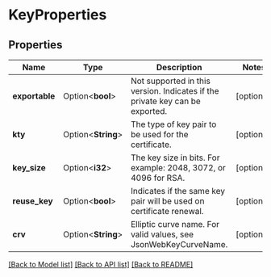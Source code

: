 # KeyProperties

## Properties

Name | Type | Description | Notes
------------ | ------------- | ------------- | -------------
**exportable** | Option<**bool**> | Not supported in this version. Indicates if the private key can be exported. | [optional]
**kty** | Option<**String**> | The type of key pair to be used for the certificate. | [optional]
**key_size** | Option<**i32**> | The key size in bits. For example: 2048, 3072, or 4096 for RSA. | [optional]
**reuse_key** | Option<**bool**> | Indicates if the same key pair will be used on certificate renewal. | [optional]
**crv** | Option<**String**> | Elliptic curve name. For valid values, see JsonWebKeyCurveName. | [optional]

[[Back to Model list]](../README.md#documentation-for-models) [[Back to API list]](../README.md#documentation-for-api-endpoints) [[Back to README]](../README.md)


